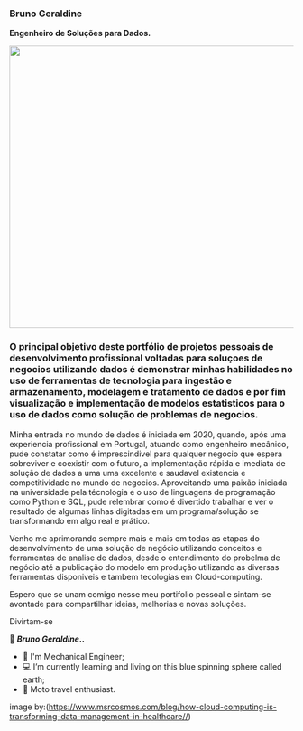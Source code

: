 ### **Bruno Geraldine**

**Engenheiro de Soluções para Dados.**

 <p align="center">
  <img width="800" height="500" src="https://github.com/user-attachments/assets/e994e473-10a0-47e4-b14a-4debf9835164"
       </p> 

 <p align="left">

### **O principal objetivo deste portfólio de projetos pessoais de desenvolvimento profissional voltadas para soluçoes de negocios utilizando dados é demonstrar minhas habilidades no uso de ferramentas de tecnologia para ingestão e armazenamento, modelagem e tratamento de dados e por fim visualização e implementação de modelos estatisticos para o uso de dados como solução de problemas de negocios.**

Minha entrada no mundo de dados é iniciada em 2020, quando, após uma experiencia profissional em Portugal, atuando como engenheiro mecânico, pude constatar como é imprescindivel para qualquer negocio que espera sobreviver e coexistir com o futuro, a implementação rápida e imediata de solução de dados a uma uma excelente e saudavel existencia e competitividade no mundo de negocios. Aproveitando uma paixão iniciada na universidade pela técnologia e o uso de linguagens de programação como Python e SQL, pude relembrar como é divertido trabalhar e ver o resultado de algumas linhas digitadas em um programa/solução se transformando em algo real e prático.

Venho me aprimorando sempre mais e mais em todas as etapas do desenvolvimento de uma solução de negócio utilizando conceitos e ferramentas de analise de dados, desde o entendimento do probelma de negócio até a publicação do modelo em produção utilizando as diversas ferramentas disponiveis e tambem tecologias em Cloud-computing.

Espero que se unam comigo nesse meu portifolio pessoal e sintam-se avontade para compartilhar ideias, melhorias e novas soluções.

Divirtam-se


🦾 **_Bruno Geraldine_..**

- 🔰 I'm Mechanical Engineer;
- 💻 I’m currently learning and living on this blue spinning sphere called earth;
- 🛵 Moto travel enthusiast.


image by:(https://www.msrcosmos.com/blog/how-cloud-computing-is-transforming-data-management-in-healthcare//)
